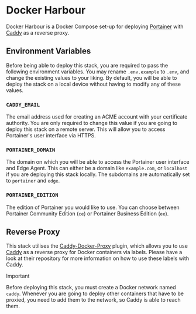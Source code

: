 # Docker Harbour

Docker Harbour is a Docker Compose set-up for deploying [Portainer](https://www.portainer.io) with [Caddy](https://caddyserver.com) as a reverse proxy.

## Environment Variables

Before being able to deploy this stack, you are required to pass the following environment variables. You may rename `.env.example` to `.env`, and change the existing values to your liking. By default, you will be able to deploy the stack on a local device without having to modify any of these values.

### `CADDY_EMAIL`

The email address used for creating an ACME account with your certificate authority. You are only required to change this value if you are going to deploy this stack on a remote server. This will allow you to access Portainer's user interface via HTTPS.

### `PORTAINER_DOMAIN`

The domain on which you will be able to access the Portainer user interface and Edge Agent. This can either be a domain like `example.com`, or `localhost` if you are deploying this stack locally. The subdomains are automatically set to `portainer` and `edge`.

### `PORTAINER_EDITION`

The edition of Portainer you would like to use. You can choose between Portainer Community Edition (`ce`) or Portainer Business Edition (`ee`).

## Reverse Proxy

This stack utilises the [Caddy-Docker-Proxy](https://github.com/lucaslorentz/caddy-docker-proxy) plugin, which allows you to use [Caddy](https://caddyserver.com) as a reverse proxy for Docker containers via labels. Please have a look at their repository for more information on how to use these labels with Caddy.

> [!IMPORTANT]
> Before deploying this stack, you must create a Docker network named `caddy`. Whenever you are going to deploy other containers that have to be proxied, you need to add them to the network, so Caddy is able to reach them.
